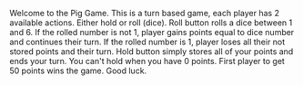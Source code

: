 Welcome to the Pig Game.
This is a turn based game, each player has 2 available actions. Either hold or roll (dice).
Roll button rolls a dice between 1 and 6. If the rolled number is not 1, player gains points equal to dice number and continues their turn. If the rolled number is 1, player loses all their not stored points and their turn.
Hold button simply stores all of your points and ends your turn. You can't hold when you have 0 points.
First player to get 50 points wins the game. Good luck.
